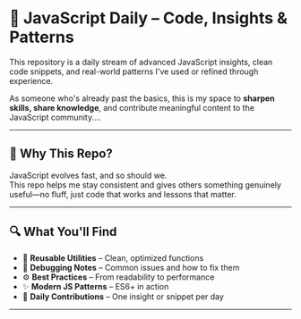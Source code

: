 # 🧠 JavaScript Daily – Code, Insights & Patterns

This repository is a daily stream of advanced JavaScript insights, clean code snippets, and real-world patterns I've used or refined through experience.

As someone who's already past the basics, this is my space to **sharpen skills, share knowledge**, and contribute meaningful content to the JavaScript community....

---

## 📌 Why This Repo?

JavaScript evolves fast, and so should we.  
This repo helps me stay consistent and gives others something genuinely useful—no fluff, just code that works and lessons that matter.

---

## 🔍 What You'll Find

- 🔧 **Reusable Utilities** – Clean, optimized functions  
- 🧪 **Debugging Notes** – Common issues and how to fix them  
- ⚙️ **Best Practices** – From readability to performance  
- ✨ **Modern JS Patterns** – ES6+ in action  
- 📁 **Daily Contributions** – One insight or snippet per day

---

